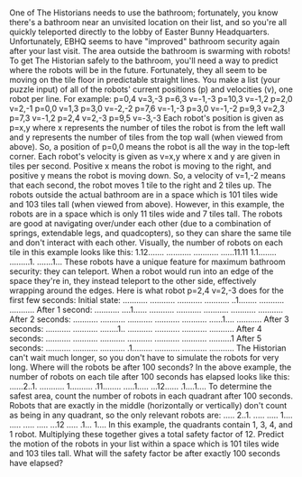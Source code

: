 # 

One of The Historians needs to use the bathroom; fortunately, you know there's a bathroom near an unvisited location on their list, and so you're all quickly teleported directly to the lobby of Easter Bunny Headquarters. Unfortunately, EBHQ seems to have "improved" bathroom security again after your last visit. The area outside the bathroom is swarming with robots! To get The Historian safely to the bathroom, you'll need a way to predict where the robots will be in the future. Fortunately, they all seem to be moving on the tile floor in predictable straight lines. You make a list (your puzzle input) of all of the robots' current positions (p) and velocities (v), one robot per line. For example: p=0,4 v=3,-3 p=6,3 v=-1,-3 p=10,3 v=-1,2 p=2,0 v=2,-1 p=0,0 v=1,3 p=3,0 v=-2,-2 p=7,6 v=-1,-3 p=3,0 v=-1,-2 p=9,3 v=2,3 p=7,3 v=-1,2 p=2,4 v=2,-3 p=9,5 v=-3,-3  Each robot's position is given as p=x,y where x represents the number of tiles the robot is from the left wall and y represents the number of tiles from the top wall (when viewed from above). So, a position of p=0,0 means the robot is all the way in the top-left corner. Each robot's velocity is given as v=x,y where x and y are given in tiles per second. Positive x means the robot is moving to the right, and positive y means the robot is moving down. So, a velocity of v=1,-2 means that each second, the robot moves 1 tile to the right and 2 tiles up. The robots outside the actual bathroom are in a space which is 101 tiles wide and 103 tiles tall (when viewed from above). However, in this example, the robots are in a space which is only 11 tiles wide and 7 tiles tall. The robots are good at navigating over/under each other (due to a combination of springs, extendable legs, and quadcopters), so they can share the same tile and don't interact with each other. Visually, the number of robots on each tile in this example looks like this: 1.12....... ........... ........... ......11.11 1.1........ .........1. .......1...  These robots have a unique feature for maximum bathroom security: they can teleport. When a robot would run into an edge of the space they're in, they instead teleport to the other side, effectively wrapping around the edges. Here is what robot p=2,4 v=2,-3 does for the first few seconds: Initial state: ........... ........... ........... ........... ..1........ ........... ...........  After 1 second: ........... ....1...... ........... ........... ........... ........... ...........  After 2 seconds: ........... ........... ........... ........... ........... ......1.... ...........  After 3 seconds: ........... ........... ........1.. ........... ........... ........... ...........  After 4 seconds: ........... ........... ........... ........... ........... ........... ..........1  After 5 seconds: ........... ........... ........... .1......... ........... ........... ...........  The Historian can't wait much longer, so you don't have to simulate the robots for very long. Where will the robots be after 100 seconds? In the above example, the number of robots on each tile after 100 seconds has elapsed looks like this: ......2..1. ........... 1.......... .11........ .....1..... ...12...... .1....1....  To determine the safest area, count the number of robots in each quadrant after 100 seconds. Robots that are exactly in the middle (horizontally or vertically) don't count as being in any quadrant, so the only relevant robots are: ..... 2..1. ..... ..... 1.... .....             ..... ..... ...12 ..... .1... 1....  In this example, the quadrants contain 1, 3, 4, and 1 robot. Multiplying these together gives a total safety factor of 12. Predict the motion of the robots in your list within a space which is 101 tiles wide and 103 tiles tall. What will the safety factor be after exactly 100 seconds have elapsed?

